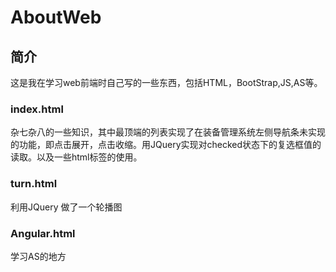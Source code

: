 # AboutWeb #
## 简介 ##
这是我在学习web前端时自己写的一些东西，包括HTML，BootStrap,JS,AS等。
### index.html ###
杂七杂八的一些知识，其中最顶端的列表实现了在装备管理系统左侧导航条未实现的功能，即点击展开，点击收缩。用JQuery实现对checked状态下的复选框值的读取。以及一些html标签的使用。
### turn.html ###
利用JQuery 做了一个轮播图
### Angular.html ###
学习AS的地方